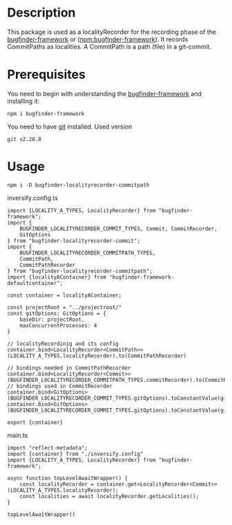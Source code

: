 # Description
This package is used as a localityRecorder for the recording phase of the [bugfinder-framework](https://github.com/penguinsAreFunny/bugFinder-framework#readme) or 
([npm:bugfinder-framework](https://www.npmjs.com/package/bugfinder-framework)). It records CommitPaths as 
localities. A CommitPath is a path (file) in a git-commit.
# Prerequisites
You need to begin with understanding the [bugfinder-framework](https://github.com/penguinsAreFunny/bugFinder-framework#readme)
and installing it:

    npm i bugfinder-framework

You need to have [git](https://git-scm.com/) installed. Used version

    git v2.28.0

# Usage
    npm i -D bugfinder-localityrecorder-commitpath
inversify.config.ts
```
import {LOCALITY_A_TYPES, LocalityRecorder} from "bugfinder-framework";
import {
    BUGFINDER_LOCALITYRECORDER_COMMIT_TYPES, Commit, CommitRecorder,
    GitOptions
} from "bugfinder-localityrecorder-commit";
import {
    BUGFINDER_LOCALITYRECORDER_COMMITPATH_TYPES,
    CommitPath,
    CommitPathRecorder
} from "bugfinder-localityrecorder-commitpath";
import {localityAContainer} from "bugfinder-framework-defaultcontainer";

const container = localityAContainer;

const projectRoot = "../projectroot/"
const gitOptions: GitOptions = {
    baseDir: projectRoot,
    maxConcurrentProcesses: 4
}

// localityRecordinig and its config
container.bind<LocalityRecorder<CommitPath>>(LOCALITY_A_TYPES.localityRecorder).to(CommitPathRecorder)

// bindings needed in CommitPathRecorder
container.bind<LocalityRecorder<Commit>>(BUGFINDER_LOCALITYRECORDER_COMMITPATH_TYPES.commitRecorder).to(CommitRecorder)
// bindings used in CommitRecorder
container.bind<GitOptions>(BUGFINDER_LOCALITYRECORDER_COMMIT_TYPES.gitOptions).toConstantValue(gitOptions)
container.bind<GitOptions>          (BUGFINDER_LOCALITYRECORDER_COMMIT_TYPES.gitOptions).toConstantValue(gitOptions)

export {container}
```
main.ts
```
import "reflect-metadata";
import {container} from "./inversify.config"
import {LOCALITY_A_TYPES, LocalityRecorder} from "bugfinder-framework";

async function topLevelAwaitWrapper() {
    const localityRecorder = container.get<LocalityRecorder<Commit>>(LOCALITY_A_TYPES.localityRecorder);
    const localities = await localityRecorder.getLocalities();      
}

topLevelAwaitWrapper()
```